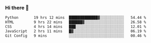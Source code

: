 ### Hi there 🌱
<!--START_SECTION:waka-->

```txt
Python       19 hrs 12 mins  █████████████▓░░░░░░░░░░░   54.44 %
HTML         9 hrs 22 mins   ██████▓░░░░░░░░░░░░░░░░░░   26.58 %
CSS          4 hrs 14 mins   ███░░░░░░░░░░░░░░░░░░░░░░   12.01 %
JavaScript   2 hrs 11 mins   █▓░░░░░░░░░░░░░░░░░░░░░░░   06.19 %
Git Config   9 mins          ░░░░░░░░░░░░░░░░░░░░░░░░░   00.46 %
```

<!--END_SECTION:waka-->
<!--
**Dieg0raf/Dieg0raf** is a ✨ _special_ ✨ repository because its `README.md` (this file) appears on your GitHub profile.

Here are some ideas to get you started:

- 🔭 I’m currently working on ...
- 🌱 I’m currently learning ...
- 👯 I’m looking to collaborate on ...
- 🤔 I’m looking for help with ...
- 💬 Ask me about ...
- 📫 How to reach me: ...
- 😄 Pronouns: ...
- ⚡ Fun fact: ...
-->
